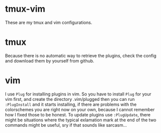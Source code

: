 # tmux-vim

These are my tmux and vim configurations.

# tmux

Because there is no automatic way to retrieve the plugins, check the config and download them by yourself from github.

# vim

I use `Plug` for installing plugins in vim.
So you have to install `Plug` for your vim first, and create the directory .vim/plugged then you can run `:PlugInstall` and it starts installing, if there are problems with the colorschemes you are right now on your own, because I cannot remember how I fixed those to be honest. To update plugins use `:PlugUpdate`, there might be situations where the typical exlamation mark at the end of the two commands might be useful, sry if that sounds like sarcasm...
